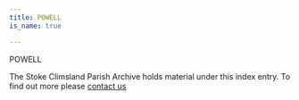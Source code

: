 ```yaml
---
title: POWELL
is_name: true

---
```


POWELL


The Stoke Climsland Parish Archive holds material under this index entry. To find out more please [contact us](/contact/)
